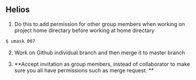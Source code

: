 ## Helios

1. Do this to add permission for other group members when working on project home directary before working at home directary
```bash
$ umask 007
```

2. Work on Github individual branch and then merge it to master branch

3. **Accept invitation as group members, instead of collaborator to make sure you all have permissions such as merge request. **
